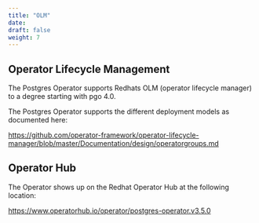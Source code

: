 ```yaml
---
title: "OLM"
date:
draft: false
weight: 7
---
```


## Operator Lifecycle Management

The Postgres Operator supports Redhats OLM (operator lifecycle manager)
to a degree starting with pgo 4.0.

The Postgres Operator supports the different deployment models
as documented here:

https://github.com/operator-framework/operator-lifecycle-manager/blob/master/Documentation/design/operatorgroups.md

## Operator Hub

The Operator shows up on the Redhat Operator Hub at the following
location:

https://www.operatorhub.io/operator/postgres-operator.v3.5.0

